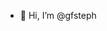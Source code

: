 - 👋 Hi, I’m @gfsteph

<!---
gfsteph/gfsteph is a ✨ special ✨ repository because its `README.md` (this file) appears on your GitHub profile.
You can click the Preview link to take a look at your changes.
--->
